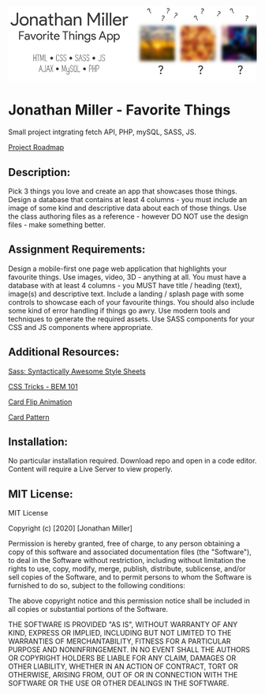![header image](/images/readmeBanner.jpg "Jonathan Miller - Favorite Things")

# Jonathan Miller - Favorite Things
 Small project intgrating fetch API, PHP, mySQL, SASS, JS.

[Project Roadmap](https://docs.google.com/document/d/1oBhUdqeOmDC_4IlzY6vISx7SAotAs8EzdeIsrdZ923U/edit?usp=sharing 'Google Docs')

## Description:
Pick 3 things you love and create an app that showcases those things. Design a database that contains at least 4 columns - you must include an  image of some kind and descriptive data about each of those things. Use the class authoring files as a reference - however DO NOT use the design files - make something better.

## Assignment Requirements:
Design a mobile-first one page web application that highlights your favourite things. Use images, video, 3D - anything at all. You must have a  database with at least 4 columns - you MUST have title / heading (text), image(s) and descriptive text. Include a landing / splash page with some controls to showcase each of your favourite things. You should also include some kind of error handling if things go awry. Use modern tools and techniques to generate the required assets. Use SASS components for your CSS and JS components where appropriate.


## Additional Resources:
[Sass: Syntactically Awesome Style Sheets](https://sass-lang.com/ 'Sass Lang')

[CSS Tricks - BEM 101](https://css-tricks.com/bem-101/ 'CSS Tricks')

[Card Flip Animation](https://3dtransforms.desandro.com/card-flip '3D Transforms')

[Card Pattern](http://www.heropatterns.com/ 'Hero Patterns')

## Installation:
No particular installation required. Download repo and open in a code editor. Content will require a Live Server to view properly.

## MIT License:
MIT License

Copyright (c) [2020] [Jonathan Miller]

Permission is hereby granted, free of charge, to any person obtaining a copy of this software and associated documentation files (the "Software"), to deal in the Software without restriction, including without limitation the rights to use, copy, modify, merge, publish, distribute, sublicense, and/or sell copies of the Software, and to permit persons to whom the Software is furnished to do so, subject to the following conditions:

The above copyright notice and this permission notice shall be included in all copies or substantial portions of the Software.

THE SOFTWARE IS PROVIDED "AS IS", WITHOUT WARRANTY OF ANY KIND, EXPRESS OR IMPLIED, INCLUDING BUT NOT LIMITED TO THE WARRANTIES OF MERCHANTABILITY, FITNESS FOR A PARTICULAR PURPOSE AND NONINFRINGEMENT. IN NO EVENT SHALL THE AUTHORS OR COPYRIGHT HOLDERS BE LIABLE FOR ANY CLAIM, DAMAGES OR OTHER LIABILITY, WHETHER IN AN ACTION OF CONTRACT, TORT OR OTHERWISE, ARISING FROM, OUT OF OR IN CONNECTION WITH THE SOFTWARE OR THE USE OR OTHER DEALINGS IN THE SOFTWARE.
